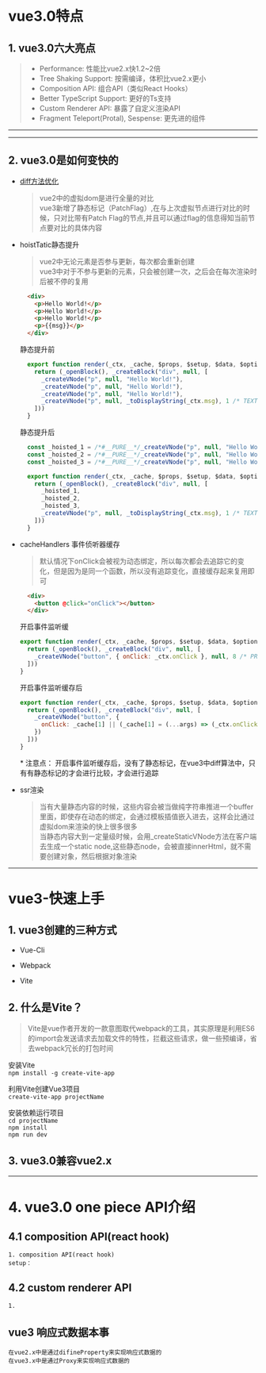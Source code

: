 <!--
 * @Description: vue3笔记
 * @Autor: fengshuai
 * @Date: 2021-06-18 10:20:05
 * @LastEditors: fengshuai
 * @LastEditTime: 2021-06-18 12:54:03
-->
# vue3.0特点
## 1. vue3.0六大亮点
  > * Performance: 性能比vue2.x快1.2~2倍   
  > * Tree Shaking Support: 按需编译，体积比vue2.x更小   
  > * Composition API: 组合API（类似React Hooks）   
  > * Better TypeScript Support: 更好的Ts支持   
  > * Custom Renderer API: 暴露了自定义渲染API   
  > * Fragment Teleport(Protal), Sespense: 更先进的组件
  ***
  ---
 
## 2. vue3.0是如何变快的
* [diff方法优化](https://vue-next-template-explorer.netlify.app/)   

  > vue2中的虚拟dom是进行全量的对比   
  > vue3新增了静态标记（PatchFlag）,在与上次虚拟节点进行对比的时候，只对比带有Patch Flag的节点,并且可以通过flag的信息得知当前节点要对比的具体内容
- hoistTatic静态提升

  > vue2中无论元素是否参与更新，每次都会重新创建   
  > vue3中对于不参与更新的元素，只会被创建一次，之后会在每次渲染时后被不停的复用   
  ```html
    <div>
      <p>Hello World!</p>
      <p>Hello World!</p>
      <p>Hello World!</p>
      <p>{{msg}}</p>
    </div>
  ```  
  静态提升前

  ```js
    export function render(_ctx, _cache, $props, $setup, $data, $options) {
      return (_openBlock(), _createBlock("div", null, [
        _createVNode("p", null, "Hello World!"),
        _createVNode("p", null, "Hello World!"),
        _createVNode("p", null, "Hello World!"),
        _createVNode("p", null, _toDisplayString(_ctx.msg), 1 /* TEXT */)
      ]))
    }
  ```
  静态提升后

  ```js
    const _hoisted_1 = /*#__PURE__*/_createVNode("p", null, "Hello World!", -1 /* HOISTED */)
    const _hoisted_2 = /*#__PURE__*/_createVNode("p", null, "Hello World!", -1 /* HOISTED */)
    const _hoisted_3 = /*#__PURE__*/_createVNode("p", null, "Hello World!", -1 /* HOISTED */)

    export function render(_ctx, _cache, $props, $setup, $data, $options) {
      return (_openBlock(), _createBlock("div", null, [
        _hoisted_1,
        _hoisted_2,
        _hoisted_3,
        _createVNode("p", null, _toDisplayString(_ctx.msg), 1 /* TEXT */)
      ]))
    }
  ```
+ cacheHandlers 事件侦听器缓存

  > 默认情况下onClick会被视为动态绑定，所以每次都会去追踪它的变化，但是因为是同一个函数，所以没有追踪变化，直接缓存起来复用即可    
  ```html
    <div>
      <button @click="onClick"></button>
    </div>
  ```
  开启事件监听缓
    ```js
    export function render(_ctx, _cache, $props, $setup, $data, $options) {
      return (_openBlock(), _createBlock("div", null, [
        _createVNode("button", { onClick: _ctx.onClick }, null, 8 /* PROPS */, ["onClick"])
      ]))
    }
  ```
  开启事件监听缓存后
    ```js
    export function render(_ctx, _cache, $props, $setup, $data, $options) {
      return (_openBlock(), _createBlock("div", null, [
        _createVNode("button", {
          onClick: _cache[1] || (_cache[1] = (...args) => (_ctx.onClick && _ctx.onClick(...args)))
        })
      ]))
    }
  ```
  \* 注意点： 开启事件监听缓存后，没有了静态标记，在vue3中diff算法中，只有有静态标记的才会进行比较，才会进行追踪


* ssr渲染

  > 当有大量静态内容的时候，这些内容会被当做纯字符串推进一个buffer里面，即使存在动态的绑定，会通过模板插值嵌入进去，这样会比通过虚拟dom来渲染的快上很多很多   
  > 当静态内容大到一定量级时候，会用_createStaticVNode方法在客户端去生成一个static node,这些静态node，会被直接innerHtml，就不需要创建对象，然后根据对象渲染   

****
# vue3-快速上手
## 1. vue3创建的三种方式
  * Vue-Cli
  - Webpack
  + Vite   
## 2. 什么是Vite？  
  > Vite是vue作者开发的一款意图取代webpack的工具，其实原理是利用ES6的import会发送请求去加载文件的特性，拦截这些请求，做一些预编译，省去webpack冗长的打包时间

  安装Vite   
  `npm install -g create-vite-app`

  利用Vite创建Vue3项目   
  `create-vite-app projectName`

  安装依赖运行项目   
  `cd projectName`   
  `npm install`   
  `npm run dev`

  ## 3. vue3.0兼容vue2.x
  ****
  # 4. vue3.0 one piece API介绍
  ## 4.1 composition API(react hook)
    1. composition API(react hook)
    setup：

  ## 4.2 custom renderer API
    1. 

  ## vue3 响应式数据本事
    在vue2.x中是通过difineProperty来实现响应式数据的
    在vue3.x中是通过Proxy来实现响应式数据的
